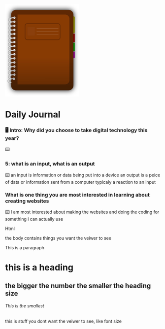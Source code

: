 ![journal](/images/diary.png)
# Daily Journal

### 🖥 Intro: Why did you choose to take digital technology this year?
<!-- Write your first journal answer here -->
⌨️ 

### 5: what is an input, what is an output
⌨️ an input is information or data being put into a device
an output is a peice of data or information sent from a computer typicaly a reaction to an input

### What is one thing you are most interested in learning about creating websites
⌨️ I am most interested about making the websites and doing the coding for something i can actually use 

Html
<body> the body contains things you want the veiwer to see</body>
<p>This is a paragraph</p>
<h1>this is a heading</h1>
<h2>the bigger the number the smaller the heading size</h2>
<h6>This is the smallest</h6>
</head>
<Head> this is stuff you dont want the veiwer to see, like font size
</Head>
